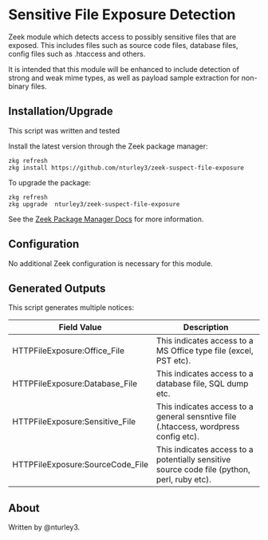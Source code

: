 Sensitive File Exposure Detection
======================

Zeek module which detects access to possibly sensitive files that are exposed.
This includes files such as source code files, database files, config files
such as .htaccess and others. 

It is intended that this module will be enhanced to include detection of
strong and weak mime types, as well as payload sample extraction for non-binary
files. 

Installation/Upgrade
------------

This script was written and tested

Install the latest version through the Zeek package manager:

	zkg refresh
	zkg install https://github.com/nturley3/zeek-suspect-file-exposure

To upgrade the package:

	zkg refresh
	zkg upgrade  nturley3/zeek-suspect-file-exposure

See the [Zeek Package Manager Docs](https://docs.zeek.org/projects/package-manager/en/stable/quickstart.html) for more information.


## Configuration

No additional Zeek configuration is necessary for this module.


Generated Outputs
-----

This script generates multiple notices:

| Field Value | Description |
| -- | -- |
| HTTPFileExposure:Office_File | This indicates access to a MS Office type file (excel, PST etc). |
| HTTPFileExposure:Database_File | This indicates access to a database file, SQL dump etc. |
| HTTPFileExposure:Sensitive_File | This indicates access to a general sensntive file (.htaccess, wordpress config etc). |
| HTTPFileExposure:SourceCode_File | This indicates access to a potentially sensitive source code file (python, perl, ruby etc). |


## About
Written by @nturley3.